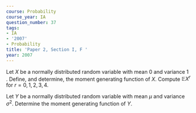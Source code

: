 ```yaml
---
course: Probability
course_year: IA
question_number: 37
tags:
- IA
- '2007'
- Probability
title: 'Paper 2, Section I, F '
year: 2007
---
```




Let $X$ be a normally distributed random variable with mean 0 and variance 1 . Define, and determine, the moment generating function of $X$. Compute $\mathbb{E} X^{r}$ for $r=0,1,2,3,4$.

Let $Y$ be a normally distributed random variable with mean $\mu$ and variance $\sigma^{2}$. Determine the moment generating function of $Y$.